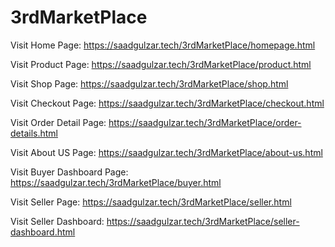 # 3rdMarketPlace
Visit Home Page: https://saadgulzar.tech/3rdMarketPlace/homepage.html

Visit Product Page: https://saadgulzar.tech/3rdMarketPlace/product.html

Visit Shop Page: https://saadgulzar.tech/3rdMarketPlace/shop.html

Visit Checkout Page: https://saadgulzar.tech/3rdMarketPlace/checkout.html

Visit Order Detail Page: https://saadgulzar.tech/3rdMarketPlace/order-details.html

Visit About US Page: https://saadgulzar.tech/3rdMarketPlace/about-us.html

Visit Buyer Dashboard Page: https://saadgulzar.tech/3rdMarketPlace/buyer.html

Visit Seller Page: https://saadgulzar.tech/3rdMarketPlace/seller.html

Visit Seller Dashboard: https://saadgulzar.tech/3rdMarketPlace/seller-dashboard.html

